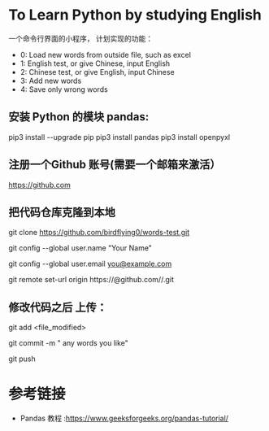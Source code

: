 # To Learn Python by studying English 

 一个命令行界面的小程序， 计划实现的功能：

* 0: Load new words from outside file, such as excel
* 1: English test, or give Chinese, input English
* 2: Chinese test, or give English, input Chinese
* 3: Add new words
* 4: Save only wrong words



## 安装 Python 的模块 pandas: 

pip3 install --upgrade pip
pip3 install pandas
pip3 install openpyxl

## 注册一个Github 账号(需要一个邮箱来激活）

https://github.com

## 把代码仓库克隆到本地

git clone https://github.com/birdflying0/words-test.git

git config --global user.name "Your Name"

git config --global user.email you@example.com

git remote set-url origin https://<githubtoken>@github.com/<username>/<repositoryname>.git


## 修改代码之后 上传：

git add  <file_modified>

git commit  -m " any words you like"

git push 

# 参考链接

 * Pandas 教程 :https://www.geeksforgeeks.org/pandas-tutorial/
